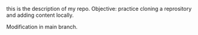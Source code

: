 this is the description of my repo.
Objective: practice cloning a reprository and adding content locally.

Modification in main branch.

